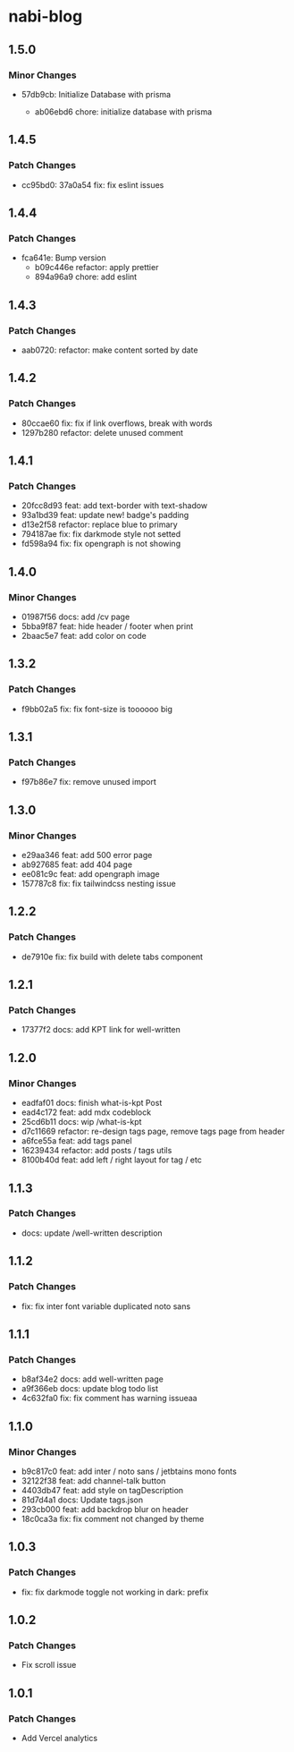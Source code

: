 # nabi-blog

## 1.5.0

### Minor Changes

- 57db9cb: Initialize Database with prisma

  - ab06ebd6 chore: initialize database with prisma

## 1.4.5

### Patch Changes

- cc95bd0: 37a0a54 fix: fix eslint issues

## 1.4.4

### Patch Changes

- fca641e: Bump version
  - b09c446e refactor: apply prettier
  - 894a96a9 chore: add eslint

## 1.4.3

### Patch Changes

- aab0720: refactor: make content sorted by date

## 1.4.2

### Patch Changes

- 80ccae60 fix: fix if link overflows, break with words
- 1297b280 refactor: delete unused comment

## 1.4.1

### Patch Changes

- 20fcc8d93 feat: add text-border with text-shadow
- 93a1bd39 feat: update new! badge's padding
- d13e2f58 refactor: replace blue to primary
- 794187ae fix: fix darkmode style not setted
- fd598a94 fix: fix opengraph is not showing

## 1.4.0

### Minor Changes

- 01987f56 docs: add /cv page
- 5bba9f87 feat: hide header / footer when print
- 2baac5e7 feat: add color on code

## 1.3.2

### Patch Changes

- f9bb02a5 fix: fix font-size is toooooo big

## 1.3.1

### Patch Changes

- f97b86e7 fix: remove unused import

## 1.3.0

### Minor Changes

- e29aa346 feat: add 500 error page
- ab927685 feat: add 404 page
- ee081c9c feat: add opengraph image
- 157787c8 fix: fix tailwindcss nesting issue

## 1.2.2

### Patch Changes

- de7910e fix: fix build with delete tabs component

## 1.2.1

### Patch Changes

- 17377f2 docs: add KPT link for well-written

## 1.2.0

### Minor Changes

- eadfaf01 docs: finish what-is-kpt Post
- ead4c172 feat: add mdx codeblock
- 25cd6b11 docs: wip /what-is-kpt
- d7c11669 refactor: re-design tags page, remove tags page from header
- a6fce55a feat: add tags panel
- 16239434 refactor: add posts / tags utils
- 8100b40d feat: add left / right layout for tag / etc

## 1.1.3

### Patch Changes

- docs: update /well-written description

## 1.1.2

### Patch Changes

- fix: fix inter font variable duplicated noto sans

## 1.1.1

### Patch Changes

- b8af34e2 docs: add well-written page
- a9f366eb docs: update blog todo list
- 4c632fa0 fix: fix comment has warning issueaa

## 1.1.0

### Minor Changes

- b9c817c0 feat: add inter / noto sans / jetbtains mono fonts
- 32122f38 feat: add channel-talk button
- 4403db47 feat: add style on tagDescription
- 81d7d4a1 docs: Update tags.json
- 293cb000 feat: add backdrop blur on header
- 18c0ca3a fix: fix comment not changed by theme

## 1.0.3

### Patch Changes

- fix: fix darkmode toggle not working in dark: prefix

## 1.0.2

### Patch Changes

- Fix scroll issue

## 1.0.1

### Patch Changes

- Add Vercel analytics
